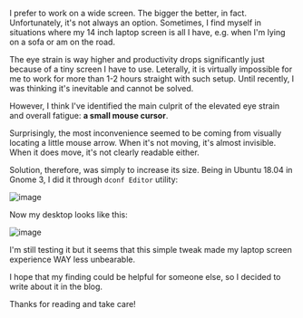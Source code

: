 I prefer to work on a wide screen. The bigger the better, in fact. Unfortunately, it's not always an option.
Sometimes, I find myself in situations where my 14 inch laptop screen is all I have, e.g. when I'm lying on a sofa or am on the road.

The eye strain is way higher and productivity drops significantly just because of a tiny screen I have to use. Leterally, it is virtually impossible for me to work for more than 1-2 hours straight with such setup. Until recently, I was thinking it's inevitable and cannot be solved.

However, I think I've identified the main culprit of the elevated eye strain and overall fatigue: **a small mouse cursor**.

Surprisingly, the most inconvenience seemed to be coming from visually locating a little mouse arrow. 
When it's not moving, it's almost invisible. When it does move, it's not clearly readable either. 

Solution, therefore, was simply to increase its size. Being in Ubuntu 18.04 in Gnome 3, I did it through `dconf Editor` utility:

![image](https://user-images.githubusercontent.com/21345604/121795913-9de3c500-cc1d-11eb-8f1c-a407cd4057cb.png)

Now my desktop looks like this:

![image](https://user-images.githubusercontent.com/21345604/121795901-90c6d600-cc1d-11eb-92d4-1d81be1c9297.png)

I'm still testing it but it seems that this simple tweak made my laptop screen experience WAY less unbearable.

I hope that my finding could be helpful for someone else, so I decided to write about it in the blog.

Thanks for reading and take care!
